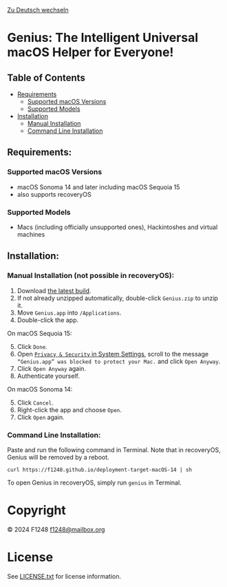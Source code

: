 [Zu Deutsch wechseln](README_DE.md)

# Genius: The Intelligent Universal macOS Helper for Everyone!

## Table of Contents

- [Requirements](#requirements)
    - [Supported macOS Versions](#supported-macos-versions)
    - [Supported Models](#supported-models)
- [Installation](#installation)
    - [Manual Installation](#manual-installation-not-possible-in-recoveryos)
    - [Command Line Installation](#command-line-installation)

## Requirements:

### Supported macOS Versions

- macOS Sonoma 14 and later including macOS Sequoia 15
- also supports recoveryOS

### Supported Models

- Macs (including officially unsupported ones), Hackintoshes and virtual machines

## Installation:

### Manual Installation (not possible in recoveryOS):

1. Download [the latest build](https://nightly.link/F1248/Genius/workflows/Build-Genius/deployment-target-macOS-14/Genius.zip).
2. If not already unzipped automatically, double-click `Genius.zip` to unzip it.
3. Move `Genius.app` into `/Applications`.
4. Double-click the app.

On macOS Sequoia 15:

5. Click `Done`.
6. Open [`Privacy & Security` in System Settings](https://f1248.github.io/r?d=x-apple.systempreferences:com.apple.settings.PrivacySecurity.extension), scroll to the message `“Genius.app” was blocked to protect your Mac.` and click `Open Anyway`.
7. Click `Open Anyway` again.
8. Authenticate yourself.

On macOS Sonoma 14:

5. Click `Cancel`.
6. Right-click the app and choose `Open`.
7. Click `Open` again.

### Command Line Installation:

Paste and run the following command in Terminal. Note that in recoveryOS, Genius will be removed by a reboot.

```
curl https://f1248.github.io/deployment-target-macOS-14 | sh
```

To open Genius in recoveryOS, simply run `genius` in Terminal.

# Copyright
© 2024 F1248 <f1248@mailbox.org>

# License
See [LICENSE.txt](LICENSE.txt) for license information.
